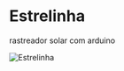 # Estrelinha
rastreador solar com arduino 

![Estrelinha](https://github.com/EduFreit4s/Estrelinha-v2.0/blob/master/Figuras%20do%20manual/prototipo.jpeg)

